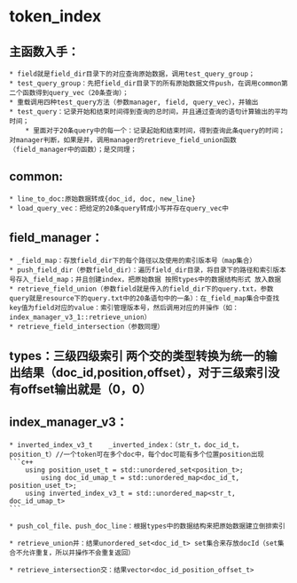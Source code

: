 # token_index

## 主函数入手：
	* field就是field_dir目录下的对应查询原始数据，调用test_query_group；
	* test_query_group：先把field_dir目录下的所有原始数据文件push，在调用common第二个函数得到query_vec（20条查询）；
	* 重载调用四种test_query方法（参数manager, field, query_vec），并输出
	* test_query：记录开始和结束时间得到查询的总时间，并且通过查询的语句计算输出的平均时间；
	    * 里面对于20条query中的每一个：记录起始和结束时间，得到查询此条query的时间；对manager判断，如果是并，调用manager的retrieve_field_union函数（field_manager中的函数）；是交同理；

## common:
	* line_to_doc:原始数据转成{doc_id, doc, new_line}
	* load_query_vec：把给定的20条query转成小写并存在query_vec中


## field_manager：
	* _field_map：存放field_dir下的每个路径以及使用的索引版本号（map集合）
	* push_field_dir（参数field_dir）：遍历field_dir目录，将目录下的路径和索引版本号存入_field_map；并且创建index，把原始数据 按照types中的数据结构形式 放入数据
	* retrieve_field_union（参数field就是传入的field_dir下的query.txt，参数query就是resource下的query.txt中的20条语句中的一条）：在_field_map集合中查找key值为field对应的value：索引管理版本号，然后调用对应的并操作（如：index_manager_v3_1::retrieve_union）
	* retrieve_field_intersection（参数同理）


## types：三级四级索引 两个交的类型转换为统一的输出结果（doc_id,position,offset），对于三级索引没有offset输出就是（0，0）

## index_manager_v3：
	* inverted_index_v3_t    _inverted_index：（str_t，doc_id_t，position_t）//一个token可在多个doc中，每个doc可能有多个位置position出现
    ```c++
		using position_uset_t = std::unordered_set<position_t>;
    		using doc_id_umap_t = std::unordered_map<doc_id_t, position_uset_t>;
   		using inverted_index_v3_t = std::unordered_map<str_t, doc_id_umap_t>
    ```
	
	* push_col_file、push_doc_line：根据types中的数据结构来把原始数据建立倒排索引
	
	* retrieve_union并：结果unordered_set<doc_id_t> set集合来存放docId（set集合不允许重复，所以并操作不会重复返回）
	
	* retrieve_intersection交：结果vector<doc_id_position_offset_t>